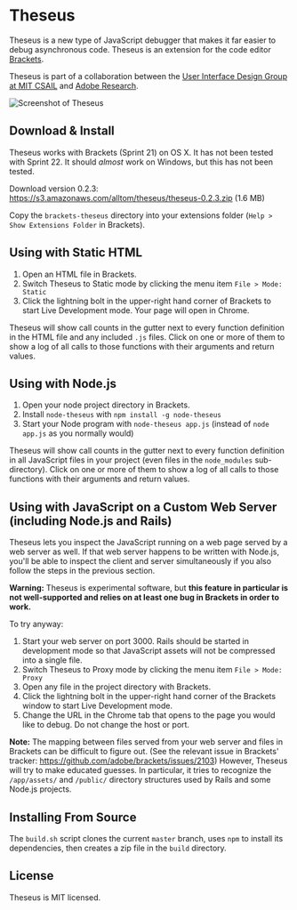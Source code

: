 Theseus
=======

Theseus is a new type of JavaScript debugger that makes it far easier to debug asynchronous code. Theseus is an extension for the code editor [Brackets](https://github.com/adobe/brackets).

Theseus is part of a collaboration between the [User Interface Design Group at MIT CSAIL](http://groups.csail.mit.edu/uid/) and [Adobe Research](http://research.adobe.com/).

![Screenshot of Theseus](https://raw.github.com/adobe-research/theseus/gh-pages/screenshot.png)

Download & Install
------------------

Theseus works with Brackets (Sprint 21) on OS X. It has not been tested with Sprint 22. It should *almost* work on Windows, but this has not been tested.

Download version 0.2.3: https://s3.amazonaws.com/alltom/theseus/theseus-0.2.3.zip (1.6 MB)

Copy the `brackets-theseus` directory into your extensions folder (`Help > Show Extensions Folder` in Brackets).

Using with Static HTML
----------------------

1. Open an HTML file in Brackets.
2. Switch Theseus to Static mode by clicking the menu item `File > Mode: Static`
3. Click the lightning bolt in the upper-right hand corner of Brackets to start Live Development mode. Your page will open in Chrome.

Theseus will show call counts in the gutter next to every function definition in the HTML file and any included `.js` files. Click on one or more of them to show a log of all calls to those functions with their arguments and return values.

Using with Node.js
------------------

1. Open your node project directory in Brackets.
2. Install `node-theseus` with `npm install -g node-theseus`
3. Start your Node program with `node-theseus app.js` (instead of `node app.js` as you normally would)

Theseus will show call counts in the gutter next to every function definition in all JavaScript files in your project (even files in the `node_modules` sub-directory). Click on one or more of them to show a log of all calls to those functions with their arguments and return values.

Using with JavaScript on a Custom Web Server (including Node.js and Rails)
--------------------------------------------------------------------------

Theseus lets you inspect the JavaScript running on a web page served by a web server as well. If that web server happens to be written with Node.js, you'll be able to inspect the client and server simultaneously if you also follow the steps in the previous section.

**Warning:** Theseus is experimental software, but **this feature in particular is not well-supported and relies on at least one bug in Brackets in order to work.**

To try anyway:

1. Start your web server on port 3000. Rails should be started in development mode so that JavaScript assets will not be compressed into a single file.
2. Switch Theseus to Proxy mode by clicking the menu item `File > Mode: Proxy`
3. Open any file in the project directory with Brackets.
4. Click the lightning bolt in the upper-right hand corner of the Brackets window to start Live Development mode.
5. Change the URL in the Chrome tab that opens to the page you would like to debug. Do not change the host or port.

**Note:** The mapping between files served from your web server and files in Brackets can be difficult to figure out. (See the relevant issue in Brackets' tracker: https://github.com/adobe/brackets/issues/2103) However, Theseus will try to make educated guesses. In particular, it tries to recognize the `/app/assets/` and `/public/` directory structures used by Rails and some Node.js projects.

Installing From Source
----------------------

The `build.sh` script clones the current `master` branch, uses `npm` to install its dependencies, then creates a zip file in the `build` directory.

License
-------

Theseus is MIT licensed.
